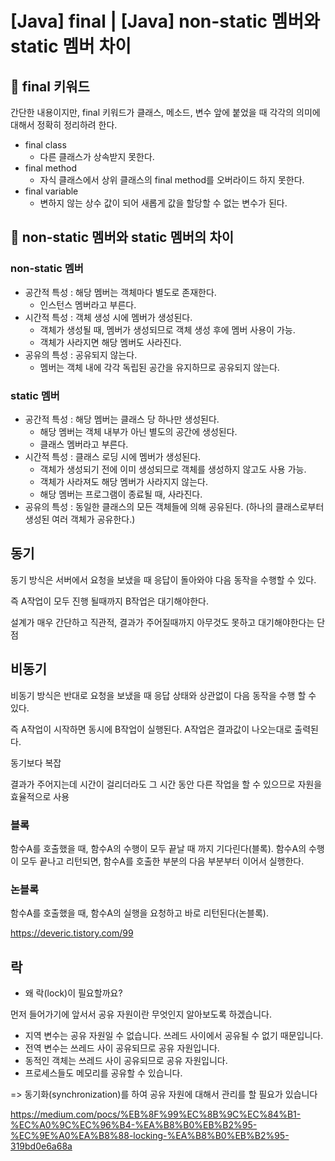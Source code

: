 # [Java] final | [Java] non-static 멤버와 static 멤버 차이

## 📌 **final 키워드**

간단한 내용이지만, final 키워드가 클래스, 메소드, 변수 앞에 붙었을 때 각각의 의미에 대해서 정확히 정리하려 한다.

- final class
  - 다른 클래스가 상속받지 못한다.
- final method
  - 자식 클래스에서 상위 클래스의 final method를 오버라이드 하지 못한다.
- final variable
  - 변하지 않는 상수 값이 되어 새롭게 값을 할당할 수 없는 변수가 된다.

## 📌 non-static 멤버와 static 멤버의 차이

### non-static 멤버

- 공간적 특성 : 해당 멤버는 객체마다 별도로 존재한다.
  - 인스턴스 멤버라고 부른다.
- 시간적 특성 : 객체 생성 시에 멤버가 생성된다.
  - 객체가 생성될 때, 멤버가 생성되므로 객체 생성 후에 멤버 사용이 가능.
  - 객체가 사라지면 해당 멤버도 사라진다.
- 공유의 특성 : 공유되지 않는다.
  - 멤버는 객체 내에 각각 독립된 공간을 유지하므로 공유되지 않는다.

### static 멤버

- 공간적 특성 : 해당 멤버는 클래스 당 하나만 생성된다.
  - 해당 멤버는 객체 내부가 아닌 별도의 공간에 생성된다.
  - 클래스 멤버라고 부른다.
- 시간적 특성 : 클래스 로딩 시에 멤버가 생성된다.
  - 객체가 생성되기 전에 이미 생성되므로 객체를 생성하지 않고도 사용 가능.
  - 객체가 사라져도 해당 멤버가 사라지지 않는다.
  - 해당 멤버는 프로그램이 종료될 때, 사라진다.
- 공유의 특성 : 동일한 클래스의 모든 객체들에 의해 공유된다. (하나의 클래스로부터 생성된 여러 객체가 공유한다.)






## 동기

동기 방식은 서버에서 요청을 보냈을 때 응답이 돌아와야 다음 동작을 수행할 수 있다. 

즉 A작업이 모두 진행 될때까지 B작업은 대기해야한다.

설계가 매우 간단하고 직관적,
결과가 주어질때까지 아무것도 못하고 대기해야한다는 단점


## 비동기 
비동기 방식은 반대로 요청을 보냈을 때 응답 상태와 상관없이 다음 동작을 수행 할 수 있다.

즉 A작업이 시작하면 동시에 B작업이 실행된다. A작업은 결과값이 나오는대로 출력된다.

동기보다 복잡

결과가 주어지는데 시간이 걸리더라도 그 시간 동안 다른 작업을 할 수 있으므로 자원을 효율적으로 사용 



### 블록
함수A를 호출했을 때, 함수A의 수행이 모두 끝날 때 까지 기다린다(블록). 함수A의 수행이 모두 끝나고 리턴되면, 함수A를 호출한 부분의 다음 부분부터 이어서 실행한다.

### 논블록
함수A를 호출했을 때, 함수A의 실행을 요청하고 바로 리턴된다(논블록).


https://deveric.tistory.com/99



## 락
* 왜 락(lock)이 필요할까요?

먼저 들어가기에 앞서서 공유 자원이란 무엇인지 알아보도록 하겠습니다.

- 지역 변수는 공유 자원일 수 없습니다. 쓰레드 사이에서 공유될 수 없기 때문입니다.
- 전역 변수는 쓰레드 사이 공유되므로 공유 자원입니다.
- 동적인 객체는 쓰레드 사이 공유되므로 공유 자원입니다.
- 프로세스들도 메모리를 공유할 수 있습니다.

=> 동기화(synchronization)를 하여 공유 자원에 대해서 관리를 할 필요가 있습니다


https://medium.com/pocs/%EB%8F%99%EC%8B%9C%EC%84%B1-%EC%A0%9C%EC%96%B4-%EA%B8%B0%EB%B2%95-%EC%9E%A0%EA%B8%88-locking-%EA%B8%B0%EB%B2%95-319bd0e6a68a
